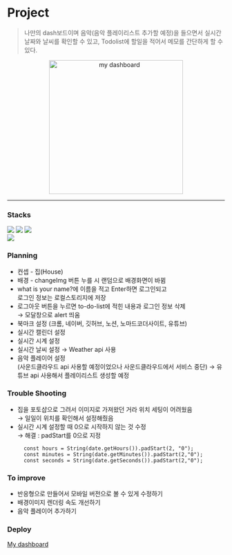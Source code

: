 # Project

> 나만의 dash보드이며 음악(음악 플레이리스트 추가할 예정)을 들으면서 실시간 날짜와 날씨를 확인할 수 있고, Todolist에 할일을 적어서 메모를 간단하게 할 수 있다.

<div align="center">
<img  width="310" alt="my dashboard" src="https://github.com/seongm2n/dashboard/assets/62044613/7e1dd30d-7724-4de6-964f-e33
0edb11678">
</div>

---

### Stacks

<img src="https://img.shields.io/badge/Code-JavaScript-informational?style=flat&logo=JavaScript&color=F7DF1E">
<img src="https://img.shields.io/badge/Code-HTML5-informational?style=flat&logo=HTML5&color=E34F26">
<img src="https://img.shields.io/badge/Style-CSS3-informational?style=flat&logo=CSS3&color=1572B6">

<br>
<img src="https://img.shields.io/badge/Tool-Visual Studio Code-informational?style=flat&logo=visualstudiocode&color=007ACC">

<br>

### Planning

- 컨셉 - 집(House)
- 배경 - changeImg 버튼 누를 시 랜덤으로 배경화면이 바뀜
- what is your name?에 이름을 적고 Enter하면 로그인되고  
  로그인 정보는 로컬스토리지에 저장
- 로그아웃 버튼을 누르면 to-do-list에 적힌 내용과 로그인 정보 삭제  
  → 모달창으로 alert 띄움
- 북마크 설정 (크롬, 네이버, 깃허브, 노션, 노마드코더사이트, 유튜브)
- 실시간 캘린더 설정
- 실시간 시계 설정
- 실시간 날씨 설정 → Weather api 사용
- 음악 플레이어 설정  
  (사운드클라우드 api 사용할 예정이었으나 사운드클라우드에서 서비스 중단) → 유튜브 api 사용해서 플레이리스트 생성할 예정

### Trouble Shooting

- 집을 포토샵으로 그려서 이미지로 가져왔던 거라 위치 세팅이 어려웠음  
  → 일일이 위치를 확인해서 설정해줬음
- 실시간 시계 설정할 때 0으로 시작하지 않는 것 수정  
  → 해결 : padStart를 0으로 지정
  ```
    const hours = String(date.getHours()).padStart(2, "0");
    const minutes = String(date.getMinutes()).padStart(2,"0");
    const seconds = String(date.getSeconds()).padStart(2,"0");
  ```

### To improve

- 반응형으로 만들어서 모바일 버전으로 볼 수 있게 수정하기
- 배경이미지 렌더링 속도 개선하기
- 음악 플레이어 추가하기

### Deploy

[My dashboard](https://tyommin-dashboard.netlify.app/)
